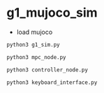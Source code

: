 # g1_mujoco_sim

- load mujoco

```python
python3 g1_sim.py
```

```python
python3 mpc_node.py
```

```python
python3 controller_node.py
```

```python
python3 keyboard_interface.py
```

